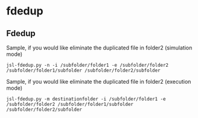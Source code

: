 fdedup
=========


## Fdedup
  Sample, if you would like eliminate the duplicated file in folder2 (simulation mode)

    jsl-fdedup.py -n -i /subfolder/folder1 -e /subfolder/folder2 /subfolder/folder1/subfolder /subfolder/folder2/subfolder 
  
  Sample, if you would like eliminate the duplicated file in folder2 (execution mode)

    jsl-fdedup.py -m destinationfolder -i /subfolder/folder1 -e /subfolder/folder2 /subfolder/folder1/subfolder /subfolder/folder2/subfolder 
